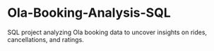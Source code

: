 # Ola-Booking-Analysis-SQL
SQL project analyzing Ola booking data to uncover insights on rides, cancellations, and ratings.
